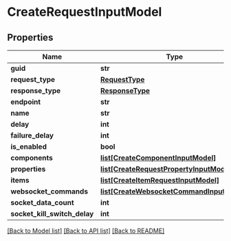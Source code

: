 # CreateRequestInputModel

## Properties
Name | Type | Description | Notes
------------ | ------------- | ------------- | -------------
**guid** | **str** |  | [optional] 
**request_type** | [**RequestType**](RequestType.md) |  | [optional] 
**response_type** | [**ResponseType**](ResponseType.md) |  | [optional] 
**endpoint** | **str** |  | [optional] 
**name** | **str** |  | [optional] 
**delay** | **int** |  | [optional] 
**failure_delay** | **int** |  | [optional] 
**is_enabled** | **bool** |  | [optional] 
**components** | [**list[CreateComponentInputModel]**](CreateComponentInputModel.md) |  | [optional] 
**properties** | [**list[CreateRequestPropertyInputModel]**](CreateRequestPropertyInputModel.md) |  | [optional] 
**items** | [**list[CreateItemRequestInputModel]**](CreateItemRequestInputModel.md) |  | [optional] 
**websocket_commands** | [**list[CreateWebsocketCommandInputModel]**](CreateWebsocketCommandInputModel.md) |  | [optional] 
**socket_data_count** | **int** |  | [optional] 
**socket_kill_switch_delay** | **int** |  | [optional] 

[[Back to Model list]](../README.md#documentation-for-models) [[Back to API list]](../README.md#documentation-for-api-endpoints) [[Back to README]](../README.md)

